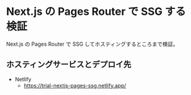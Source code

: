 # Next.js の Pages Router で SSG する検証

Next.js の Pages Router で SSG してホスティングするところまで検証。

## ホスティングサービスとデプロイ先

- Netlify
  - https://trial-nextjs-pages-ssg.netlify.app/
